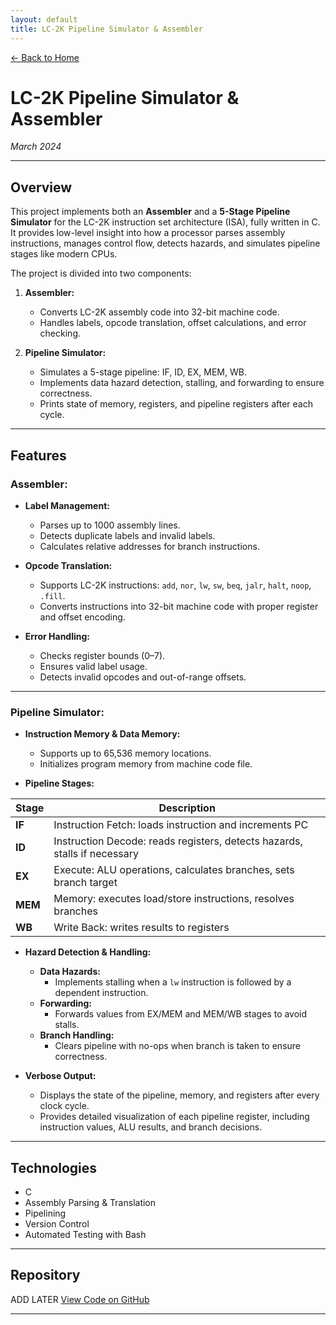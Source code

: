 ```yaml
---
layout: default
title: LC-2K Pipeline Simulator & Assembler
---
```


[← Back to Home](../index.html)

# LC-2K Pipeline Simulator & Assembler  
*March 2024*

---

## Overview

This project implements both an **Assembler** and a **5-Stage Pipeline Simulator** for the LC-2K instruction set architecture (ISA), fully written in C. It provides low-level insight into how a processor parses assembly instructions, manages control flow, detects hazards, and simulates pipeline stages like modern CPUs.

The project is divided into two components:

1. **Assembler:**
   - Converts LC-2K assembly code into 32-bit machine code.
   - Handles labels, opcode translation, offset calculations, and error checking.

2. **Pipeline Simulator:**
   - Simulates a 5-stage pipeline: IF, ID, EX, MEM, WB.
   - Implements data hazard detection, stalling, and forwarding to ensure correctness.
   - Prints state of memory, registers, and pipeline registers after each cycle.

---

## Features

### Assembler:
- **Label Management:**
  - Parses up to 1000 assembly lines.
  - Detects duplicate labels and invalid labels.
  - Calculates relative addresses for branch instructions.

- **Opcode Translation:**
  - Supports LC-2K instructions: `add`, `nor`, `lw`, `sw`, `beq`, `jalr`, `halt`, `noop`, `.fill`.
  - Converts instructions into 32-bit machine code with proper register and offset encoding.

- **Error Handling:**
  - Checks register bounds (0–7).
  - Ensures valid label usage.
  - Detects invalid opcodes and out-of-range offsets.

---

### Pipeline Simulator:
- **Instruction Memory & Data Memory:**
  - Supports up to 65,536 memory locations.
  - Initializes program memory from machine code file.

- **Pipeline Stages:**

| Stage | Description |
|-------|-------------|
| **IF**  | Instruction Fetch: loads instruction and increments PC |
| **ID**  | Instruction Decode: reads registers, detects hazards, stalls if necessary |
| **EX**  | Execute: ALU operations, calculates branches, sets branch target |
| **MEM** | Memory: executes load/store instructions, resolves branches |
| **WB**  | Write Back: writes results to registers |

- **Hazard Detection & Handling:**
  - **Data Hazards:**
    - Implements stalling when a `lw` instruction is followed by a dependent instruction.
  - **Forwarding:**
    - Forwards values from EX/MEM and MEM/WB stages to avoid stalls.
  - **Branch Handling:**
    - Clears pipeline with no-ops when branch is taken to ensure correctness.

- **Verbose Output:**
  - Displays the state of the pipeline, memory, and registers after every clock cycle.
  - Provides detailed visualization of each pipeline register, including instruction values, ALU results, and branch decisions.

---

## Technologies
- C
- Assembly Parsing & Translation
- Pipelining
- Version Control
- Automated Testing with Bash

---

## Repository
ADD LATER
[View Code on GitHub]()

---